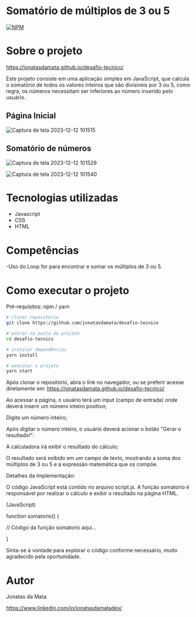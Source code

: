 # Somatório de múltiplos de 3 ou 5
[![NPM](https://img.shields.io/npm/l/react)](https://github.com/jonatasdamata/desafio-tecnico/new/master) 

# Sobre o projeto

https://jonatasdamata.github.io/desafio-tecnico/

Este projeto consiste em uma aplicação simples em JavaScript, que calcula o somatório de todos os valores inteiros que são divisíveis por 3 ou 5, como regra, os números necessitam ser inferiores ao número inserido pelo usuário.

## Página Inicial
![Captura de tela 2023-12-12 101515](https://github.com/jonatasdamata/desafio-tecnico/assets/144968541/42f395e1-a5d9-494e-ba0c-f98d4c747d43)

## Somatório de números 
![Captura de tela 2023-12-12 101529](https://github.com/jonatasdamata/desafio-tecnico/assets/144968541/7e80a7c4-8c46-43e2-92ad-ff90e8fd977b)

![Captura de tela 2023-12-12 101540](https://github.com/jonatasdamata/desafio-tecnico/assets/144968541/6c4b1017-8341-42ec-a3a4-d89797a46dc4)



# Tecnologias utilizadas

- Javascript
- CSS
- HTML
  

# Competências
-Uso do Loop for para encontrar e somar os múltiplos de 3 ou 5.


# Como executar o projeto

Pré-requisitos: npm / yarn

```bash
# clonar repositório
git clone https://github.com/jonatasdamata/desafio-tecnico

# entrar na pasta do projeto 
cd desafio-tecnico

# instalar dependências
yarn install

# executar o projeto
yarn start
```

Após clonar o repositório, abra o link no navegador, ou se preferir acesse diretamente em: https://jonatasdamata.github.io/desafio-tecnico/

Ao acessar a página, o usuário terá um input (campo de entrada) onde deverá inserir um número inteiro positivo;

Digite um número inteiro;

Após digitar o número inteiro, o usuário deverá acionar o botão "Gerar o resultado!":

A calculadora irá exibir o resultado do cálculo;

O resultado será exibido em um campo de texto, mostrando a soma dos múltiplos de 3 ou 5 e a expressão matemática que os compõe.


Detalhes da Implementação:

O código JavaScript está contido no arquivo script.js. A função somatorio é responsável por realizar o cálculo e exibir o resultado na página HTML.

(JavaScript)

function somatorio() {

  // Código da função somatorio aqui...
  
}

Sinta-se à vontade para explorar o código conforme necessário, muito agradecido pela oportunidade. 

# Autor

Jonatas da Mata

https://www.linkedin.com/in/jonatasdamatadev/

